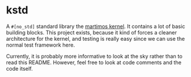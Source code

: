 # kstd

A `#[no_std]` standard library the [martimos kernel](https://github.com/martimos/kernel).
It contains a lot of basic building blocks.
This project exists, because it kind of forces a cleaner architecture
for the kernel, and testing is really easy since we can use
the normal test framework here.

Currently, it is probably more informative to look at the
sky rather than to read this README. However, feel free to
look at code comments and the code itself.